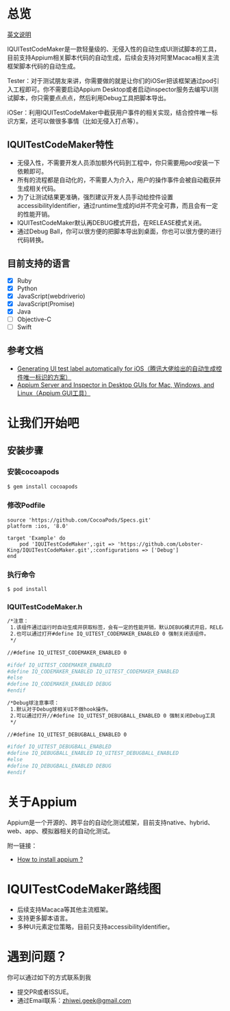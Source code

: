 # 总览

[英文说明](https://github.com/Lobster-King/IQUITestCodeMaker/blob/master/README.md)

IQUITestCodeMaker是一款轻量级的、无侵入性的自动生成UI测试脚本的工具，目前支持Appium相关脚本代码的自动生成，后续会支持对阿里Macaca相关主流框架脚本代码的自动生成。

Tester：对于测试朋友来讲，你需要做的就是让你们的iOSer把该框架通过pod引入工程即可。你不需要启动Appium Desktop或者启动inspector服务去编写UI测试脚本，你只需要点点点，然后利用Debug工具把脚本导出。

iOSer：利用IQUITestCodeMaker中截获用户事件的相关实现，结合控件唯一标识方案，还可以做很多事情（比如无侵入打点等）。

## IQUITestCodeMaker特性

* 无侵入性，不需要开发人员添加额外代码到工程中，你只需要用pod安装一下依赖即可。
* 所有的流程都是自动化的，不需要人为介入，用户的操作事件会被自动截获并生成相关代码。
* 为了让测试结果更准确，强烈建议开发人员手动给控件设置accessibilityIdentifier，通过runtime生成的id并不完全可靠，而且会有一定的性能开销。
* IQUITestCodeMaker默认再DEBUG模式开启，在RELEASE模式关闭。
* 通过Debug Ball，你可以很方便的把脚本导出到桌面，你也可以很方便的进行代码转换。

## 目前支持的语言
- [x] Ruby
- [x] Python
- [x] JavaScript(webdriverio)
- [x] JavaScript(Promise)
- [x] Java
- [ ] Objective-C
- [ ] Swift

## 参考文档
* [Generating UI test label automatically for iOS（腾讯大佬给出的自动生成控件唯一标识的方案）](https://github.com/yulingtianxia/TBUIAutoTest)
* [Appium Server and Inspector in Desktop GUIs for Mac, Windows, and Linux（Appium GUI工具）](https://github.com/appium/appium-desktop)

# 让我们开始吧
## 安装步骤
### 安装cocoapods
```bash
$ gem install cocoapods
```
### 修改Podfile
```
source 'https://github.com/CocoaPods/Specs.git'
platform :ios, '8.0'

target 'Example' do
    pod 'IQUITestCodeMaker',:git => 'https://github.com/Lobster-King/IQUITestCodeMaker.git',:configurations => ['Debug']
end
```
### 执行命令
```bash
$ pod install
```
### IQUITestCodeMaker.h
```bash
/*注意：
 1.该组件通过运行时自动生成并获取标签，会有一定的性能开销，默认DEBUG模式开启，RELEASE模式关闭。
 2.也可以通过打开#define IQ_UITEST_CODEMAKER_ENABLED 0 强制关闭该组件。
 */

//#define IQ_UITEST_CODEMAKER_ENABLED 0

#ifdef IQ_UITEST_CODEMAKER_ENABLED
#define IQ_CODEMAKER_ENABLED IQ_UITEST_CODEMAKER_ENABLED
#else
#define IQ_CODEMAKER_ENABLED DEBUG
#endif

/*Debug球注意事项：
 1.默认对于Debug球相关UI不做hook操作。
 2.可以通过打开//#define IQ_UITEST_DEBUGBALL_ENABLED 0 强制关闭Debug工具
 */

//#define IQ_UITEST_DEBUGBALL_ENABLED 0

#ifdef IQ_UITEST_DEBUGBALL_ENABLED
#define IQ_DEBUGBALL_ENABLED IQ_UITEST_DEBUGBALL_ENABLED
#else
#define IQ_DEBUGBALL_ENABLED DEBUG
#endif
```
# 关于Appium
Appium是一个开源的、跨平台的自动化测试框架，目前支持native、hybrid、web、app、模拟器相关的自动化测试。

附一链接：

* [How to install appium ?](https://github.com/appium/appium/blob/master/docs/en/about-appium/getting-started.md)

# IQUITestCodeMaker路线图

* 后续支持Macaca等其他主流框架。
* 支持更多脚本语言。
* 多种UI元素定位策略，目前只支持accessibilityIdentifier。

# 遇到问题？

你可以通过如下的方式联系到我

* 提交PR或者ISSUE。
* 通过Email联系：[zhiwei.geek@gmail.com](mailto:zhiwei.geek@gmail.com)



